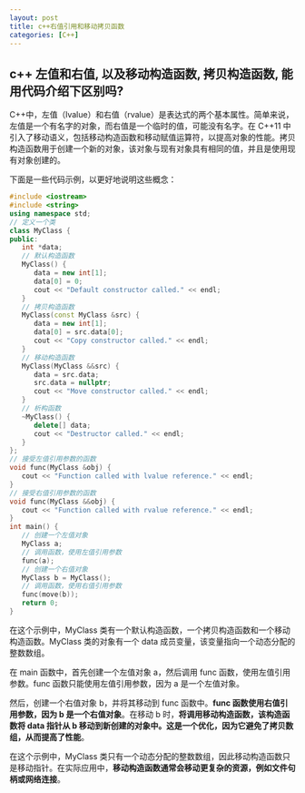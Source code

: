 ```yaml
---
layout: post
title: c++右值引用和移动拷贝函数
categories: [C++]
---
```


## c++ 左值和右值, 以及移动构造函数, 拷贝构造函数, 能用代码介绍下区别吗?

C++中，左值（lvalue）和右值（rvalue）是表达式的两个基本属性。简单来说，左值是一个有名字的对象，而右值是一个临时的值，可能没有名字。在 C++11 中引入了移动语义，包括移动构造函数和移动赋值运算符，以提高对象的性能。拷贝构造函数用于创建一个新的对象，该对象与现有对象具有相同的值，并且是使用现有对象创建的。

下面是一些代码示例，以更好地说明这些概念：

```c++
#include <iostream>
#include <string>
using namespace std;
// 定义一个类
class MyClass {
public:
   int *data;
   // 默认构造函数
   MyClass() {
      data = new int[1];
      data[0] = 0;
      cout << "Default constructor called." << endl;
   }
   // 拷贝构造函数
   MyClass(const MyClass &src) {
      data = new int[1];
      data[0] = src.data[0];
      cout << "Copy constructor called." << endl;
   }
   // 移动构造函数
   MyClass(MyClass &&src) {
      data = src.data;
      src.data = nullptr;
      cout << "Move constructor called." << endl;
   }
   // 析构函数
   ~MyClass() {
      delete[] data;
      cout << "Destructor called." << endl;
   }
};
// 接受左值引用参数的函数
void func(MyClass &obj) {
   cout << "Function called with lvalue reference." << endl;
}
// 接受右值引用参数的函数
void func(MyClass &&obj) {
   cout << "Function called with rvalue reference." << endl;
}
int main() {
   // 创建一个左值对象
   MyClass a;
   // 调用函数，使用左值引用参数
   func(a);
   // 创建一个右值对象
   MyClass b = MyClass();
   // 调用函数，使用右值引用参数
   func(move(b));
   return 0;
}
```

在这个示例中，MyClass 类有一个默认构造函数，一个拷贝构造函数和一个移动构造函数。MyClass 类的对象有一个 data 成员变量，该变量指向一个动态分配的整数数组。

在 main 函数中，首先创建一个左值对象 a，然后调用 func 函数，使用左值引用参数。func 函数只能使用左值引用参数，因为 a 是一个左值对象。

然后，创建一个右值对象 b，并将其移动到 func 函数中。**func 函数使用右值引用参数，因为 b 是一个右值对象**。在移动 b 时，**将调用移动构造函数，该构造函数将 data 指针从 b 移动到新创建的对象中。这是一个优化，因为它避免了拷贝数组，从而提高了性能**。

在这个示例中，MyClass 类只有一个动态分配的整数数组，因此移动构造函数只是移动指针。在实际应用中，**移动构造函数通常会移动更复杂的资源，例如文件句柄或网络连接**。
